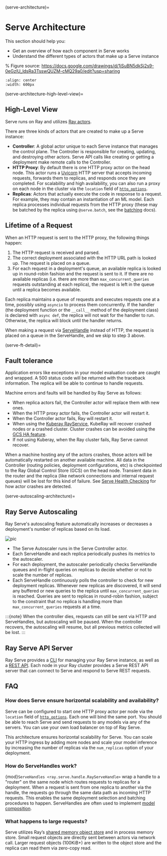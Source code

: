 (serve-architecture)=

# Serve Architecture

This section should help you:

- Get an overview of how each component in Serve works
- Understand the different types of actors that make up a Serve instance

% Figure source: https://docs.google.com/drawings/d/1jSuBN5dkSj2s9-0eGzlU_ldsRa3TsswQUZM-cMQ29a0/edit?usp=sharing

```{image} architecture-2.0.svg
:align: center
:width: 600px
```

(serve-architecture-high-level-view)=
## High-Level View

Serve runs on Ray and utilizes [Ray actors](actor-guide).

There are three kinds of actors that are created to make up a Serve instance:

- **Controller**: A global actor unique to each Serve instance that manages
  the control plane. The Controller is responsible for creating, updating, and
  destroying other actors. Serve API calls like creating or getting a deployment
  make remote calls to the Controller.
- **HTTP Proxy**: By default there is one HTTP proxy actor on the head node. This actor runs a [Uvicorn](https://www.uvicorn.org/) HTTP
  server that accepts incoming requests, forwards them to replicas, and
  responds once they are completed.  For scalability and high availability,
  you can also run a proxy on each node in the cluster via the `location` field of [`http_options`](core-apis).
- **Replicas**: Actors that actually execute the code in response to a
  request. For example, they may contain an instantiation of an ML model. Each
  replica processes individual requests from the HTTP proxy (these may be batched
  by the replica using `@serve.batch`, see the [batching](serve-batching) docs).

## Lifetime of a Request

When an HTTP request is sent to the HTTP proxy, the following things happen:

1. The HTTP request is received and parsed.
2. The correct deployment associated with the HTTP URL path is looked up. The
  request is placed on a queue.
3. For each request in a deployment's queue, an available replica is looked up in round-robin fashion
  and the request is sent to it. If there are no available replicas (i.e. there
  are more than `max_concurrent_queries` requests outstanding at each replica), the request
  is left in the queue until a replica becomes available.

Each replica maintains a queue of requests and executes requests one at a time, possibly
using `asyncio` to process them concurrently. If the handler (the deployment function or the `__call__` method of the deployment class) is declared with `async def`, the replica will not wait for the
handler to run.  Otherwise, the replica will block until the handler returns.

When making a request via [ServeHandle](serve-handle-explainer) instead of HTTP, the request is placed on a queue in the ServeHandle, and we skip to step 3 above.

(serve-ft-detail)=

## Fault tolerance

Application errors like exceptions in your model evaluation code are caught and
wrapped. A 500 status code will be returned with the traceback information. The
replica will be able to continue to handle requests.

Machine errors and faults will be handled by Ray Serve as follows:

- When replica actors fail, the Controller actor will replace them with new ones.
- When the HTTP proxy actor fails, the Controller actor will restart it.
- When the Controller actor fails, Ray will restart it.
- When using the [Kuberay RayService](https://ray-project.github.io/kuberay/guidance/rayservice/), KubeRay will recover crashed nodes or a crashed cluster.  Cluster crashes can be avoided using the [GCS HA feature](https://ray-project.github.io/kuberay/guidance/gcs-ha/).
- If not using Kuberay, when the Ray cluster fails, Ray Serve cannot recover.

When a machine hosting any of the actors crashes, those actors will be automatically restarted on another
available machine. All data in the Controller (routing policies, deployment
configurations, etc) is checkpointed to the Ray Global Control Store (GCS) on the head node. Transient data in the
router and the replica (like network connections and internal request queues) will be lost for this kind of failure.
See [Serve Health Checking](serve-health-checking) for how actor crashes are detected.

(serve-autoscaling-architecture)=

## Ray Serve Autoscaling

Ray Serve's autoscaling feature automatically increases or decreases a deployment's number of replicas based on its load.

![pic](https://raw.githubusercontent.com/ray-project/images/master/docs/serve/autoscaling.svg)

- The Serve Autoscaler runs in the Serve Controller actor.
- Each ServeHandle and each replica periodically pushes its metrics to the autoscaler.
- For each deployment, the autoscaler periodically checks ServeHandle queues and in-flight queries on replicas to decide whether or not to scale the number of replicas.
- Each ServeHandle continuously polls the controller to check for new deployment replicas. Whenever new replicas are discovered, it will send any buffered or new queries to the replica until `max_concurrent_queries` is reached.  Queries are sent to replicas in round-robin fashion, subject to the constraint that no replica is handling more than `max_concurrent_queries` requests at a time.

:::{note}
When the controller dies, requests can still be sent via HTTP and ServeHandles, but autoscaling will be paused. When the controller recovers, the autoscaling will resume, but all previous metrics collected will be lost.
:::

## Ray Serve API Server

Ray Serve provides a [CLI](serve-cli) for managing your Ray Serve instance, as well as a [REST API](serve-rest-api).
Each node in your Ray cluster provides a Serve REST API server that can connect to Serve and respond to Serve REST requests.

## FAQ

### How does Serve ensure horizontal scalability and availability?

Serve can be configured to start one HTTP proxy actor per node via the `location` field of [`http_options`](core-apis). Each one will bind the same port. You
should be able to reach Serve and send requests to any models via any of the
servers.  You can use your own load balancer on top of Ray Serve.

This architecture ensures horizontal scalability for Serve. You can scale your HTTP ingress by adding more nodes and scale your model inference by increasing the number
of replicas via the `num_replicas` option of your deployment.

### How do ServeHandles work?

{mod}`ServeHandles <ray.serve.handle.RayServeHandle>` wrap a handle to a "router" on the
same node which routes requests to replicas for a deployment. When a
request is sent from one replica to another via the handle, the
requests go through the same data path as incoming HTTP requests. This enables
the same deployment selection and batching procedures to happen. ServeHandles are
often used to implement [model composition](serve-model-composition-guide).

### What happens to large requests?

Serve utilizes Ray’s [shared memory object store](plasma-store) and in process memory
store. Small request objects are directly sent between actors via network
call. Larger request objects (100KiB+) are written to the object store and the replica can read them via zero-copy read.
